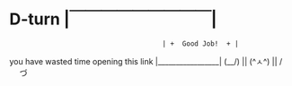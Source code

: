# D-turn                                  |￣￣￣￣￣￣￣￣￣|  
                                          | +  Good Job!  + |
you have wasted time opening this link    |_________________|
                                          (\__/) || 
                                          (^ㅅ^) || 
                                          / 　 づ
                                        
    
                                          
